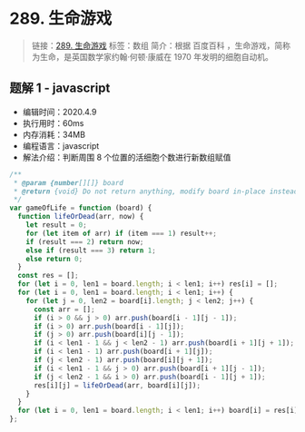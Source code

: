 # 289. 生命游戏

> 链接：[289. 生命游戏](https://leetcode-cn.com/problems/game-of-life/)
> 标签：数组
> 简介：根据 百度百科 ，生命游戏，简称为生命，是英国数学家约翰·何顿·康威在 1970 年发明的细胞自动机。

## 题解 1 - javascript

- 编辑时间：2020.4.9
- 执行用时：60ms
- 内存消耗：34MB
- 编程语言：javascript
- 解法介绍：判断周围 8 个位置的活细胞个数进行新数组赋值

```javascript
/**
 * @param {number[][]} board
 * @return {void} Do not return anything, modify board in-place instead.
 */
var gameOfLife = function (board) {
  function lifeOrDead(arr, now) {
    let result = 0;
    for (let item of arr) if (item === 1) result++;
    if (result === 2) return now;
    else if (result === 3) return 1;
    else return 0;
  }
  const res = [];
  for (let i = 0, len1 = board.length; i < len1; i++) res[i] = [];
  for (let i = 0, len1 = board.length; i < len1; i++) {
    for (let j = 0, len2 = board[i].length; j < len2; j++) {
      const arr = [];
      if (i > 0 && j > 0) arr.push(board[i - 1][j - 1]);
      if (i > 0) arr.push(board[i - 1][j]);
      if (j > 0) arr.push(board[i][j - 1]);
      if (i < len1 - 1 && j < len2 - 1) arr.push(board[i + 1][j + 1]);
      if (i < len1 - 1) arr.push(board[i + 1][j]);
      if (j < len2 - 1) arr.push(board[i][j + 1]);
      if (i < len1 - 1 && j > 0) arr.push(board[i + 1][j - 1]);
      if (j < len2 - 1 && i > 0) arr.push(board[i - 1][j + 1]);
      res[i][j] = lifeOrDead(arr, board[i][j]);
    }
  }
  for (let i = 0, len1 = board.length; i < len1; i++) board[i] = res[i];
};
```
